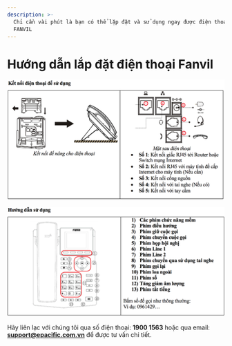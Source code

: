 ```yaml
---
description: >-
  Chỉ cần vài phút là bạn có thể lặp đặt và sử dụng ngay được điện thoại IP
  FANVIL
---
```


# Hướng dẫn lắp đặt điện thoại Fanvil

![](.gitbook/assets/screen-shot-2018-08-15-at-14.24.55.png)

![](.gitbook/assets/screen-shot-2018-08-15-at-14.25.09.png)

Hãy liên lạc với chúng tôi qua số điện thoại: **1900 1563** hoặc qua email: **support@epacific.com.vn** để được tư vấn chi tiết.

